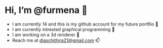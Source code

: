 # Hi, I’m @furmena 👋

- I am currently 14 and this is my github account for my future portflio 📝
- I am currently intrested graphical programming 🎥
- I am working on a 3d renderer 🌱
- Reach me at [diaschithira21@gmail.com](mailto:diaschitira21@gmail.com) 📫

<!---
furmena/furmena is a ✨ special ✨ repository because its `README.md` (this file) appears on your GitHub profile.
You can click the Preview link to take a look at your changes.
--->
